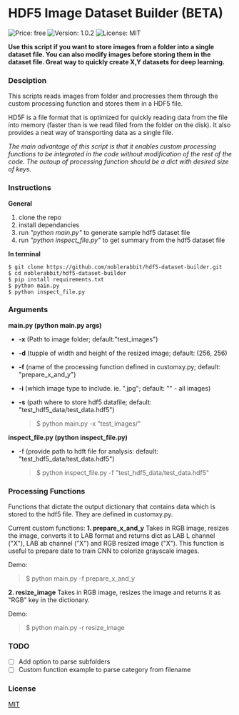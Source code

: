# HDF5 Image Dataset Builder (BETA)

![Price: free](https://img.shields.io/badge/price-FREE-0098f7.svg)
![Version: 1.0.2](https://img.shields.io/badge/version-1.0.0_-green.svg)
![License: MIT](https://img.shields.io/badge/license-MIT-blue.svg)

**Use this script if you want to store images from a folder into a single dataset file. You can also modify images before storing them in the dataset file.
Great way to quickly create X,Y datasets for deep learning.**

### Desciption
This scripts reads images from folder and procresses them through the custom processing function and stores them in a HDF5 file.

HD5F is a file format that is optimized for quickly reading data from the file into memory (faster than is we read filed from the folder on the disk).
It also provides a neat way of transporting data as a single file.

*The main advantage of this script is that it enables custom processing functions to be integrated in the code
without modification of the rest of the code. The outoup of processing function should be a dict with desired size of keys.*

### Instructions ###

**General**
1. clone the repo
2. install dependancies
3. run *"python main.py"* to generate sample hdf5 dataset file
4. run *"python inspect_file.py"* to get summary from the hdf5 dataset file

**In terminal**
```
$ git clone https://github.com/noblerabbit/hdf5-dataset-builder.git
$ cd noblerabbit/hdf5-dataset-builder
$ pip install requirements.txt
$ python main.py
$ python inspect_file.py
```

### Arguments ###
**main.py (python main.py args)**
* **-x** (Path to image folder; default:"test_images")
* **-d** (tupple of width and height of the resized image; default: (256, 256)
* **-f** (name of the processing function defined in customxy.py; default: "prepare_x_and_y")
* **-i** (which image type to include. ie. ".jpg"; default: "" - all images)
* **-s** (path where to store hdf5 datafile; default: "test_hdf5_data/test_data.hdf5")

    > $ python main.py -x "test_images/"

**inspect_file.py (python inspect_file.py)**
* -f (provide path to hdft file for analysis: default: "test_hdf5_data/test_data.hdf5")

    > $ python inspect_file.py -f "test_hdf5_data/test_data.hdf5"

### Processing Functions
Functions that dictate the output dictionary that contains data which is stored to the hdf5 file. They are defined in customxy.py.

Current custom functions:
**1. prepare_x_and_y**
Takes in RGB image, resizes the image, converts it to LAB format and returns dict as LAB L channel ("X"), LAB ab channel ("X")
and RGB resized image ("X").
This function is useful to prepare date to train CNN to colorize grayscale images.

Demo:
> $ python main.py -f prepare_x_and_y

**2. resize_image**
Takes in RGB image, resizes the image and returns it as "RGB" key in the dictionary.

Demo:
> $ python main.py -r resize_image

### TODO ###
- [ ] Add option to parse subfolders
- [ ] Custom function example to parse category from filename

### License
[MIT](https://choosealicense.com/licenses/mit/)